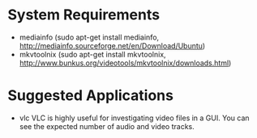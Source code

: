 # System Requirements

* mediainfo (sudo apt-get install mediainfo, http://mediainfo.sourceforge.net/en/Download/Ubuntu)
* mkvtoolnix (sudo apt-get install mkvtoolnix, http://www.bunkus.org/videotools/mkvtoolnix/downloads.html)

# Suggested Applications

* vlc
	VLC is highly useful for investigating video files in a GUI. You can see the expected number of audio
	and video tracks.
